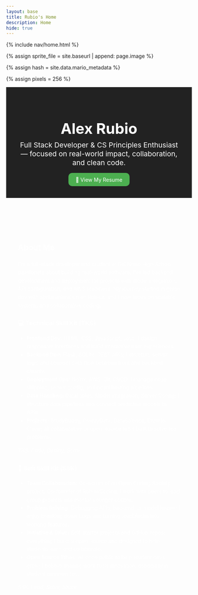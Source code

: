 ```yaml
---
layout: base
title: Rubio's Home 
description: Home
hide: true
---
```

{% include nav/home.html %}


<!--- Concatenation of site URL to frontmatter image  --->
{% assign sprite_file = site.baseurl | append: page.image %}
<!--- Has is a list variable containing mario metadata for sprite --->
{% assign hash = site.data.mario_metadata %}  
<!--- Size width/height of Sprit images --->
{% assign pixels = 256 %}

<!--- HTML for page contains <p> tag named "Mario" and class properties for a "sprite"  -->

<p id="mario" class="sprite"></p>
  
<!--- Embedded Cascading Style Sheet (CSS) rules, 
        define how HTML elements look 
--->

<!-- Hero Section -->
<header style="padding: 2rem; text-align: center; background: #222; color: white;">
  <h1 style="font-size: 2.5rem; margin-bottom: 0.5rem;">Alex Rubio</h1>
  <p style="font-size: 1.2rem; max-width: 600px; margin: auto;">
    Full Stack Developer & CS Principles Enthusiast — focused on real-world impact, collaboration, and clean code.
  </p>
<a href="https://docs.google.com/document/d/1E0gqGuP5nHDs0nCexEBJC94geRqOIELrdre9b1Io_Fs/view?usp=sharing" target="_blank" rel="noopener noreferrer" style="display: inline-block; margin-top: 1rem; padding: 0.6rem 1.2rem; background: #4CAF50; color: white; border-radius: 10px; text-decoration: none;">📄 View My Resume</a>
</header>

<!-- About Section -->
<section style="padding: 2rem; max-width: 850px; margin: auto; line-height: 1.6; color: white;">
  <h2 style="color: white;">About Me</h2>

  <p>
    I'm a full-stack developer and student at Del Norte High School passionate about building real-world software. I’ve led backend development and deployment for projects with model integration, API configuration, and AWS readiness. My journey started in game dev with sprite animation on Roblox, and I now focus on scalable systems and collaborative coding.
  </p>

  <h3 style="color: white; margin-top: 1.5rem;">💻 Technical Skill Kit (TKS)</h3>
  <ul>
    <li><strong>Frontend Dev:</strong> HTML, CSS, JavaScript, Java; I design responsive interfaces and build interactive user experiences.</li>
    <li><strong>Backend Dev:</strong> Flask, SQLite, REST APIs; I structure server logic and connect data flow between front and backend cleanly.</li>
    <li><strong>Deployment Ops:</strong> Nginx, AWS, Git, CI/CD; I manage code shipping, server config, and cloud hosting pipelines.</li>
    <li><strong>Data Handling:</strong> DataTables, Model Integration, Server Config; I structure data pipelines and connect predictive models to APIs.</li>
    <li><strong>Projects:</strong> StudyBuddy, PowayData, DataScience, Draw.io Clone; all collaborative or open-source tools built to solve real problems.</li>
  </ul>
  <p><em>TKS: Code, Deploy, Scale</em></p>

  <h3 style="color: white; margin-top: 1.5rem;">🤝 Soft Skill Kit (SSK)</h3>
  <ul>
    <li><strong>Team Collaboration:</strong> Co-scrum of an Open Coding Society project, Co-founder of RobloxCoding; I work with peers to lead group projects and mentor younger coders.</li>
    <li><strong>Problem Solving:</strong> Debugging APIs, backend-to-model issues; I enjoy breaking down bugs and turning roadblocks into working features.</li>
    <li><strong>Initiative & Drive:</strong> Self-starter projects and GitHub repos; everything I build is open-source and designed to help students learn and collaborate.</li>
    <li><strong>Open Source Ethos:</strong> All code public to help student devs grow; I believe sharing work fuels innovation, especially in student communities.</li>
  </ul>
  <p><em>SSK: Lead, Solve, Share</em></p>
</section>

<style>

  /*CSS style rules for the id and class of the sprite...
  */
  .sprite {
    height: {{pixels}}px;
    width: {{pixels}}px;
    background-image: url('{{sprite_file}}');
    background-repeat: no-repeat;
  }

  /*background position of sprite element
  */
  #mario {
    background-position: calc({{animations[0].col}} * {{pixels}} * -1px) calc({{animations[0].row}} * {{pixels}}* -1px);
  }
</style>

<!--- Embedded executable code--->
<script>
  ////////// convert YML hash to javascript key:value objects /////////

  var mario_metadata = {}; //key, value object
  {% for key in hash %}  
  
  var key = "{{key | first}}"  //key
  var values = {} //values object
  values["row"] = {{key.row}}
  values["col"] = {{key.col}}
  values["frames"] = {{key.frames}}
  mario_metadata[key] = values; //key with values added

  {% endfor %}

  ////////// game object for player /////////

  class Mario {
    constructor(meta_data) {
      this.tID = null;  //capture setInterval() task ID
      this.positionX = 0;  // current position of sprite in X direction
      this.currentSpeed = 0;
      this.marioElement = document.getElementById("mario"); //HTML element of sprite
      this.pixels = {{pixels}}; //pixel offset of images in the sprite, set by liquid constant
      this.interval = 100; //animation time interval
      this.obj = meta_data;
      this.marioElement.style.position = "absolute";
    }

    animate(obj, speed) {
      let frame = 0;
      const row = obj.row * this.pixels;
      this.currentSpeed = speed;

      this.tID = setInterval(() => {
        const col = (frame + obj.col) * this.pixels;
        this.marioElement.style.backgroundPosition = `-${col}px -${row}px`;
        this.marioElement.style.left = `${this.positionX}px`;

        this.positionX += speed;
        frame = (frame + 1) % obj.frames;

        const viewportWidth = window.innerWidth;
        if (this.positionX > viewportWidth - this.pixels) {
          document.documentElement.scrollLeft = this.positionX - viewportWidth + this.pixels;
        }
      }, this.interval);
    }

    startWalking() {
      this.stopAnimate();
      this.animate(this.obj["Walk"], 3);
    }

    startRunning() {
      this.stopAnimate();
      this.animate(this.obj["Run1"], 6);
    }

    startPuffing() {
      this.stopAnimate();
      this.animate(this.obj["Puff"], 0);
    }

    startCheering() {
      this.stopAnimate();
      this.animate(this.obj["Cheer"], 0);
    }

    startFlipping() {
      this.stopAnimate();
      this.animate(this.obj["Flip"], 0);
    }

    startResting() {
      this.stopAnimate();
      this.animate(this.obj["Rest"], 0);
    }

    stopAnimate() {
      clearInterval(this.tID);
    }
  }

  const mario = new Mario(mario_metadata);

  ////////// event control /////////

  window.addEventListener("keydown", (event) => {
    if (event.key === "ArrowRight") {
      event.preventDefault();
      if (event.repeat) {
        mario.startCheering();
      } else {
        if (mario.currentSpeed === 0) {
          mario.startWalking();
        } else if (mario.currentSpeed === 3) {
          mario.startRunning();
        }
      }
    } else if (event.key === "ArrowLeft") {
      event.preventDefault();
      if (event.repeat) {
        mario.stopAnimate();
      } else {
        mario.startPuffing();
      }
    }
  });

  //touch events that enable animations
  window.addEventListener("touchstart", (event) => {
    event.preventDefault(); // prevent default browser action
    if (event.touches[0].clientX > window.innerWidth / 2) {
      // move right
      if (currentSpeed === 0) { // if at rest, go to walking
        mario.startWalking();
      } else if (currentSpeed === 3) { // if walking, go to running
        mario.startRunning();
      }
    } else {
      // move left
      mario.startPuffing();
    }
  });

  //stop animation on window blur
  window.addEventListener("blur", () => {
    mario.stopAnimate();
  });

  //start animation on window focus
  window.addEventListener("focus", () => {
     mario.startFlipping();
  });

  //start animation on page load or page refresh
  document.addEventListener("DOMContentLoaded", () => {
    // adjust sprite size for high pixel density devices
    const scale = window.devicePixelRatio;
    const sprite = document.querySelector(".sprite");
    sprite.style.transform = `scale(${0.2 * scale})`;
    mario.startResting();
  });

</script>
